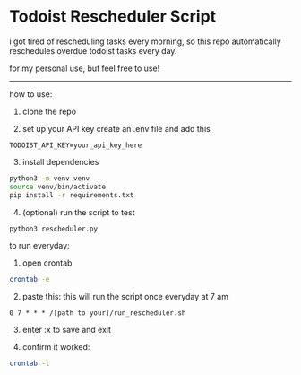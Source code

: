 # Todoist Rescheduler Script
i got tired of rescheduling tasks every morning, so this repo automatically reschedules overdue todoist tasks every day. 

for my personal use, but feel free to use!

---
how to use:
1. clone the repo

2. set up your API key
create an .env file and add this 
```
TODOIST_API_KEY=your_api_key_here
```

3. install dependencies
```bash
python3 -m venv venv
source venv/bin/activate
pip install -r requirements.txt
```

4. (optional) run the script to test
```bash
python3 rescheduler.py
```

to run everyday:
1. open crontab
```bash
crontab -e
```

2. paste this: this will run the script once everyday at 7 am
```
0 7 * * * /[path to your]/run_rescheduler.sh
```

3. enter :x to save and exit 

4. confirm it worked:
```bash
crontab -l
```


